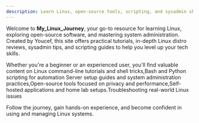 ```yaml
---
description: Learn Linux, open-source tools, scripting, and sysadmin skills with real-world tutorials, reviews, and troubleshooting from My_Linux_Journey.
---
```

 
Welcome to **My\_Linux\_Journey**, your go-to resource for learning Linux, exploring open-source software, and mastering system administration. Created by Youcef, this site offers practical tutorials, in-depth Linux distro reviews, sysadmin tips, and scripting guides to help you level up your tech skills.

Whether you're a beginner or an experienced user, you'll find valuable content on Linux command-line tutorials and shell tricks,Bash and Python scripting for automation Server setup guides and system administration practices,Open-source tools focused on privacy and performance,Self-hosted applications and home lab setups.Troubleshooting real-world Linux issues

Follow the journey, gain hands-on experience, and become confident in using and managing Linux systems.
